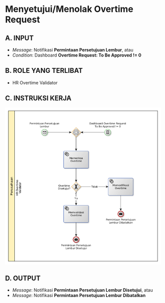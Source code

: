 # Menyetujui/Menolak Overtime Request

## <a name="input">A. INPUT</a>

* *Message*: Notifikasi **Permintaan Persetujuan Lembur**, atau
* *Condition*: Dashboard **Overtime Request: To Be Approved != 0**

## <a name="role">B. ROLE YANG TERLIBAT</a>

* HR Overtime Validator

## <a name="instruksi">C. INSTRUKSI KERJA</a>

![](../../img/menyetujui-menolak-overtime.png)

## <a name="input">D. OUTPUT</a>

* *Message*: Notifikasi **Permintaan Persetujuan Lembur Disetujui**, atau
* *Message*: Notifikasi **Permintaan Persetujuan Lembur Dibatalkan**

